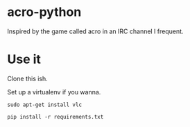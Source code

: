 # acro-python
Inspired by the game called acro in an IRC channel I frequent.

# Use it
Clone this ish. 

Set up a virtualenv if you wanna. 

`sudo apt-get install vlc`

`pip install -r requirements.txt`
